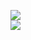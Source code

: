 [![](https://img.shields.io/badge/Made%20With-Github%20Spray-lightgrey.svg?style=for-the-badge&logo=github)](https://github.com/Annihil/github-spray#13075)  
[![](https://i.imgur.com/2DrTn0Z.gif)](https://github.com/Annihil/github-spray)